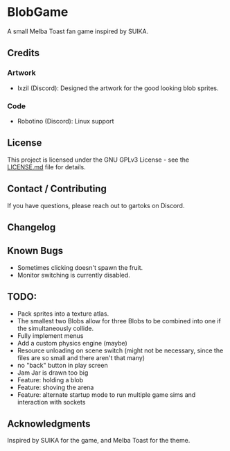 # BlobGame
 A small Melba Toast fan game inspired by SUIKA.

## Credits

 ### Artwork
- Ixzil (Discord): Designed the artwork for the good looking blob sprites.

### Code
- Robotino (Discord): Linux support

## License
This project is licensed under the GNU GPLv3 License - see the [LICENSE.md](LICENSE.md) file for details.

## Contact / Contributing
If you have questions, please reach out to gartoks on Discord.

## Changelog

## Known Bugs
- Sometimes clicking doesn't spawn the fruit.
- Monitor switching is currently disabled.

## TODO:
- Pack sprites into a texture atlas.
- The smallest two Blobs allow for three Blobs to be combined into one if the simultaneously collide.
- Fully implement menus
- Add a custom physics engine (maybe)
- Resource unloading on scene switch (might not be necessary, since the files are so small and there aren't that many)
- no "back" button in play screen
- Jam Jar is drawn too big
- Feature: holding a blob
- Feature: shoving the arena
- Feature: alternate startup mode to run multiple game sims and interaction with sockets

## Acknowledgments
Inspired by SUIKA for the game, and Melba Toast for the theme.